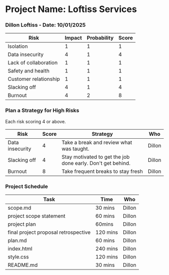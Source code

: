 # Project Name: Loftiss Services    
### Dillon Loftiss - Date: 10/01/2025

| Risk | Impact | Probability | Score |
| ---------- | -- | -- | -- |
| Isolation | 1 | 1 | 1 |
| Data insecurity | 4 | 1 | 4 |
| Lack of collaboration | 1 | 1 | 1 |
| Safety and health | 1 | 1 | 1 |
| Customer relationship | 1 | 1 | 1 |
| Slacking off | 4 | 1 | 4 |
| Burnout | 4 | 2 | 8 | 

### Plan a Strategy for High Risks
Each risk scoring 4 or above.

| Risk | Score | Strategy | Who |
| ------ | -- | ---------- | ------ |
| Data insecurity | 4 | Take a break and review what was taught. | Dillon |
| Slacking off | 4 | Stay motivated to get the job done early. Don't get behind. | Dillon |
| Burnout | 8 | Take frequent breaks to stay fresh | Dillon |

### Project Schedule

| Task | Time | Who |
| ----- | ----- | ----- |
| scope.md | 30 mins | Dillon |
| project scope statement | 60 mins | Dillon |
| project plan | 60mins | Dillon |
| final project proposal retrospective | 120 mins | Dillon |
| plan.md | 60 mins | Dillon | 
| index.html | 240 mins | Dillon |
| style.css | 120 mins | Dillon | 
| README.md | 30 mins | Dillon |
